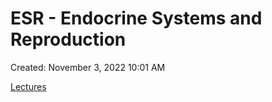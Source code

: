 # ESR - Endocrine Systems and Reproduction

Created: November 3, 2022 10:01 AM

[Lectures](ESR%20-%20Endocrine%20Systems%20and%20Reproduction%2005d9546793b8405d829cedd7b3546ac9/Lectures%203ba998e6f03441a0b77528cf06cf2c2e.md)